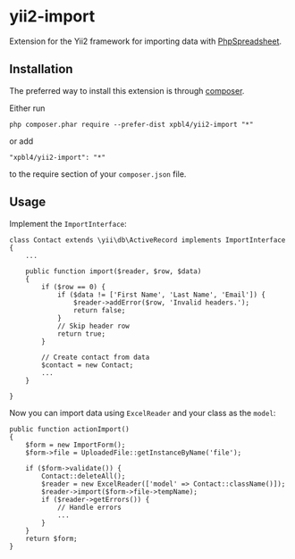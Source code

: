 # yii2-import

Extension for the Yii2 framework for importing data with [PhpSpreadsheet].

## Installation

The preferred way to install this extension is through [composer](http://getcomposer.org/download/).

Either run

    php composer.phar require --prefer-dist xpbl4/yii2-import "*"

or add

    "xpbl4/yii2-import": "*"

to the require section of your `composer.json` file.

## Usage

Implement the `ImportInterface`:

    class Contact extends \yii\db\ActiveRecord implements ImportInterface
    {
        ...

        public function import($reader, $row, $data)
    	{
    	    if ($row == 0) {
    	        if ($data != ['First Name', 'Last Name', 'Email']) {
    	            $reader->addError($row, 'Invalid headers.');
    	            return false;
    	        }
    	        // Skip header row
    	        return true;
    	    }

    	    // Create contact from data
    	    $contact = new Contact;
    	    ...
        }

    }

Now you can import data using `ExcelReader` and your class as the `model`:

    public function actionImport()
    {
        $form = new ImportForm();
        $form->file = UploadedFile::getInstanceByName('file');

        if ($form->validate()) {
            Contact::deleteAll();
            $reader = new ExcelReader(['model' => Contact::className()]);
            $reader->import($form->file->tempName);
            if ($reader->getErrors()) {
                // Handle errors
                ...
            }
        }
        return $form;
    }

[PhpSpreadsheet]: https://github.com/PHPOffice/PhpSpreadsheet